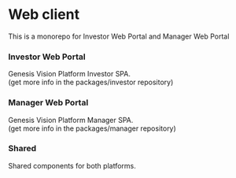 # Web client
This is a monorepo for Investor Web Portal and Manager Web Portal

### Investor Web Portal

Genesis Vision Platform Investor SPA.
<br>
(get more info in the packages/investor repository)

### Manager Web Portal

Genesis Vision Platform Manager SPA.
<br>
(get more info in the packages/manager repository)

### Shared

Shared components for both platforms.
